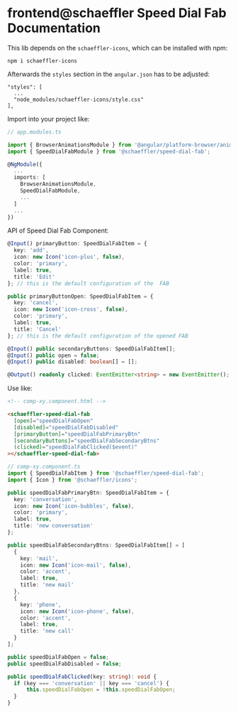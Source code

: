 # frontend@schaeffler Speed Dial Fab Documentation

This lib depends on the `schaeffler-icons`, which can be installed with npm:

`npm i schaeffler-icons`

Afterwards the `styles` section in the `angular.json` has to be adjusted: 

```
"styles": [
  ...
  "node_modules/schaeffler-icons/style.css"
],
```

Import into your project like:

```typescript
// app.modules.ts

import { BrowserAnimationsModule } from '@angular/platform-browser/animations';
import { SpeedDialFabModule } from '@schaeffler/speed-dial-fab';

@NgModule({
  ...
  imports: [
    BrowserAnimationsModule,
    SpeedDialFabModule,
    ...
  ]
  ...
})
```

API of Speed Dial Fab Component:

```typescript
@Input() primaryButton: SpeedDialFabItem = {
  key: 'add',
  icon: new Icon('icon-plus', false),
  color: 'primary',
  label: true,
  title: 'Edit'
}; // this is the default configuration of the  FAB

public primaryButtonOpen: SpeedDialFabItem = {
  key: 'cancel',
  icon: new Icon('icon-cross', false),
  color: 'primary',
  label: true,
  title: 'Cancel'
}; // this is the default configuration of the opened FAB

@Input() public secondaryButtons: SpeedDialFabItem[];
@Input() public open = false;
@Input() public disabled: boolean[] = [];

@Output() readonly clicked: EventEmitter<string> = new EventEmitter();
```

Use like:

```html
<!-- comp-xy.component.html -->

<schaeffler-speed-dial-fab
  [open]="speedDialFabOpen"
  [disabled]="speedDialFabDisabled"
  [primaryButton]="speedDialFabPrimaryBtn"
  [secondaryButtons]="speedDialFabSecondaryBtns"
  (clicked)="speedDialFabClicked($event)"
></schaeffler-speed-dial-fab>
```

```typescript
// comp-xy.component.ts
import { SpeedDialFabItem } from '@schaeffler/speed-dial-fab';
import { Icon } from '@schaeffler/icons';

public speedDialFabPrimaryBtn: SpeedDialFabItem = {
  key: 'conversation',
  icon: new Icon('icon-bubbles', false),
  color: 'primary',
  label: true,
  title: 'new conversation'
};

public speedDialFabSecondaryBtns: SpeedDialFabItem[] = [
  {
    key: 'mail',
    icon: new Icon('icon-mail', false),
    color: 'accent',
    label: true,
    title: 'new mail'
  },
  {
    key: 'phone',
    icon: new Icon('icon-phone', false),
    color: 'accent',
    label: true,
    title: 'new call'
  }
];

public speedDialFabOpen = false;
public speedDialFabDisabled = false;

public speedDialFabClicked(key: string): void {
  if (key === 'conversation' || key === 'cancel') {
      this.speedDialFabOpen = !this.speedDialFabOpen;
  }
}
```
